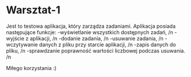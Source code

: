 # Warsztat-1
Jest to testowa aplikacja, który zarządza zadaniami. Aplikacja posiada następujące funkcje:
-wyświetlanie wszystkich dostępnych zadań, /n
-wyjście z aplikacji, /n
-dodanie zadania, /n
-usuwanie zadania, /n
-wczytywanie danych z pliku przy starcie aplikacji, /n
-zapis danych do pliku, /n
-sprawdzanie poprawność wartości liczbowej podczas usuwania. /n

Miłego korzystania :)
